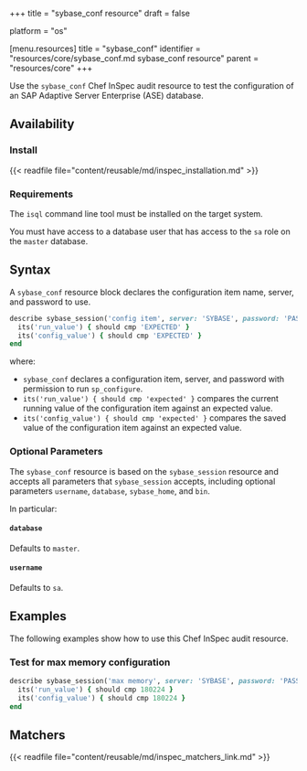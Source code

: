 +++
title = "sybase_conf resource"
draft = false

platform = "os"

[menu.resources]
    title = "sybase_conf"
    identifier = "resources/core/sybase_conf.md sybase_conf resource"
    parent = "resources/core"
+++

Use the `sybase_conf` Chef InSpec audit resource to test the configuration of an SAP Adaptive Server Enterprise (ASE) database.

## Availability

### Install

{{< readfile file="content/reusable/md/inspec_installation.md" >}}

### Requirements

The `isql` command line tool must be installed on the target system.

You must have access to a database user that has access to the `sa` role on the `master` database.

## Syntax

A `sybase_conf` resource block declares the configuration item name, server, and password to use.

```ruby
describe sybase_session('config item', server: 'SYBASE', password: 'PASSWORD') do
  its('run_value') { should cmp 'EXPECTED' }
  its('config_value') { should cmp 'EXPECTED' }
end
```

where:

- `sybase_conf` declares a configuration item, server, and password with permission to run `sp_configure`.
- `its('run_value') { should cmp 'expected' }` compares the current running value of the configuration item against an expected value.
- `its('config_value') { should cmp 'expected' }` compares the saved value of the configuration item against an expected value.

### Optional Parameters

The `sybase_conf` resource is based on the `sybase_session` resource and accepts all parameters that `sybase_session` accepts, including optional parameters `username`, `database`, `sybase_home`, and `bin`.

In particular:

#### `database`

Defaults to `master`.

#### `username`

Defaults to `sa`.

## Examples

The following examples show how to use this Chef InSpec audit resource.

### Test for max memory configuration

```ruby
describe sybase_session('max memory', server: 'SYBASE', password: 'PASSWORD') do
  its('run_value') { should cmp 180224 }
  its('config_value') { should cmp 180224 }
end
```

## Matchers

{{< readfile file="content/reusable/md/inspec_matchers_link.md" >}}

